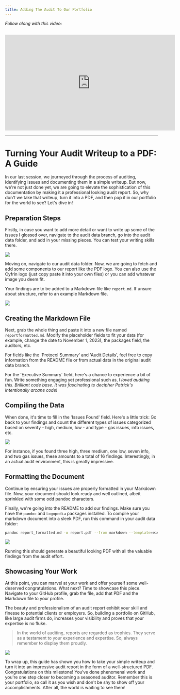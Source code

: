```yaml
---
title: Adding The Audit To Our Portfolio
---
```


_Follow along with this video:_

## <iframe width="560" height="315" src="https://youtu.be/WHv5aiE05Eo" title="YouTube Player" frameborder="0" allow="accelerometer; autoplay; clipboard-write; encrypted-media; gyroscope; picture-in-picture; web-share" allowfullscreen></iframe>

---

# Turning Your Audit Writeup to a PDF: A Guide

In our last session, we journeyed through the process of auditing, identifying issues and documenting them in a simple writeup. But now, we're not just done yet, we are going to elevate the sophistication of this documentation by making it a professional looking audit report. So, why don't we take that writeup, turn it into a PDF, and then pop it in our portfolio for the world to see? Let's dive in!

## Preparation Steps

Firstly, in case you want to add more detail or want to write up some of the issues I glossed over, navigate to the audit data branch, go into the audit data folder, and add in your missing pieces. You can test your writing skills there.

![](https://cdn.videotap.com/rGjBIrugIYzuJVsGkbGc-45.29.png)

Moving on, navigate to our audit data folder. Now, we are going to fetch and add some components to our report like the PDF logo. You can also use the Cyfrin logo (just copy paste it into your own files) or you can add whatever image you deem fit.

Your findings are to be added to a Markdown file like `report.md`. If unsure about structure, refer to an example Markdown file.

![](https://cdn.videotap.com/bsXkFfHK0gAQJNqbyNYr-79.26.png)

## Creating the Markdown File

Next, grab the whole thing and paste it into a new file named `reportformatted.md`. Modify the placeholder fields to fit your data (for example, change the date to November 1, 2023), the packages field, the auditors, etc.

For fields like the 'Protocol Summary' and 'Audit Details', feel free to copy information from the README file or from actual data in the original audit data branch.

For the 'Executive Summary' field, here's a chance to experience a bit of fun. Write something engaging yet professional such as, _I loved auditing this. Brilliant code base. It was fascinating to decipher Patrick's intentionally arcane code!_

## Compiling the Data

When done, it's time to fill in the 'Issues Found' field. Here's a little trick: Go back to your findings and count the different types of issues categorized based on severity - high, medium, low - and type - gas issues, info issues, etc.

![](https://cdn.videotap.com/XsF2knmP2jeZvg1FuKHO-158.52.png)

For instance, if you found three high, three medium, one low, seven info, and two gas issues, these amounts to a total of 16 findings. Interestingly, in an actual audit environment, this is greatly impressive.

## Formatting the Document

Continue by ensuring your issues are properly formatted in your Markdown file. Now, your document should look ready and well outlined, albeit sprinkled with some odd pandoc characters.

Finally, we're going into the README to add our findings. Make sure you have the `pandoc` and `Logopedia` packages installed. To compile your markdown document into a sleek PDF, run this command in your audit data folder:

```bash
pandoc report_formatted.md -o report.pdf --from markdown --template=eismogel --listings
```

![](https://cdn.videotap.com/0ZjWWIEWR93EgxbPKJGG-237.77.png)

Running this should generate a beautiful looking PDF with all the valuable findings from the audit effort.

## Showcasing Your Work

At this point, you can marvel at your work and offer yourself some well-deserved congratulations. What next? Time to showcase this piece. Navigate to your GitHub profile, grab the file, add that PDF and the Markdown file to your profile.

The beauty and professionalism of an audit report exhibit your skill and finesse to potential clients or employers. So, building a portfolio on GitHub, like large audit firms do, increases your visibility and proves that your expertise is no fluke.

> In the world of auditing, reports are regarded as trophies. They serve as a testament to your experience and expertise. So, always remember to display them proudly.

![](https://cdn.videotap.com/2Pk62x098E14kLH3rsap-328.35.png)

To wrap up, this guide has shown you how to take your simple writeup and turn it into an impressive audit report in the form of a well-structured PDF. Congratulations on this milestone! You've done phenomenal work and you're one step closer to becoming a seasoned auditor. Remember this is your portfolio, so call it as you wish and don't be shy to show off your accomplishments. After all, the world is waiting to see them!
